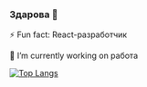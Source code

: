 ### Здарова 👋
⚡ Fun fact: React-разработчик 

🔭 I’m currently working on работа
<!--
**Dragonite24/Dragonite24** is a ✨ _special_ ✨ repository because its `README.md` (this file) appears on your GitHub profile.

Here are some ideas to get you started:

- 🔭 I’m currently working on ...
- 🌱 I’m currently learning ...
- 👯 I’m looking to collaborate on ...
- 🤔 I’m looking for help with ...
- 💬 Ask me about ...
- 📫 How to reach me: ...
- 😄 Pronouns: ...
- ⚡ Fun fact: ...
-->
[![Top Langs](https://github-readme-stats.vercel.app/api/top-langs/?username=Dragonite24&layout=compact)](https://github.com/anuraghazra/github-readme-stats)
